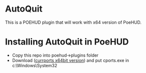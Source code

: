 # AutoQuit

This is a POEHUD plugin that will work with x64 version of PoeHUD.

# Installing AutoQuit in PoeHUD

- Copy this repo into poehud->plugins folder
- Download ([currports x64bit version](http://www.nirsoft.net/utils/cports-x64.zip)) and put cports.exe in c:\Windows\System32
